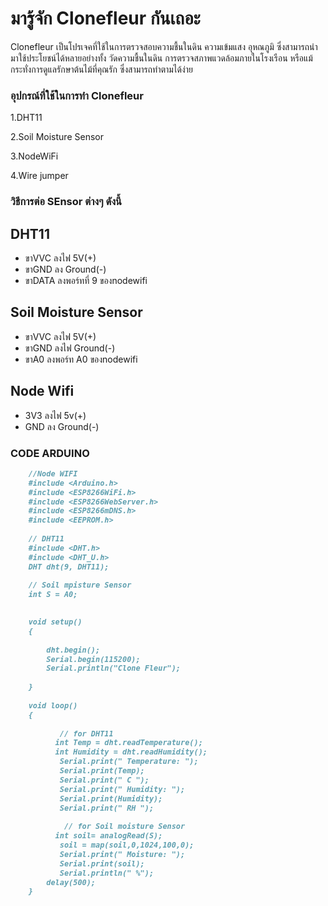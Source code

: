 # มารู้จัก Clonefleur กันเถอะ

Clonefleur เป็นโปรเจคที่ใช้ในการตรวจสอบความชื้นในดิน ความเข้มแสง อุหณภูมิ ซึ่งสามารถนำมาใช้ประโยชน์ได้หลายอย่างทั้ง วัดความชื้นในดิน การตรวจสภาพแวดล้อมภายในโรงเรือน หรือแม้กระทั่งการดูแลรักษาต้นไม้ที่คุณรัก ซึ่งสามารถทำตามได้ง่าย

### อุปกรณ์ที่ใช้ในการทำ Clonefleur

  1.DHT11

  2.Soil Moisture Sensor

  3.NodeWiFi

  4.Wire jumper


### วิธีการต่อ SEnsor ต่างๆ ดังนี้

## DHT11
  
  - ขาVVC ลงไฟ 5V(+)
  - ขาGND ลง Ground(-)
  - ขาDATA ลงพอร์ทที่ 9 ของnodewifi
    
## Soil Moisture Sensor
  
  - ขาVVC ลงไฟ 5V(+)
  - ขาGND ลงไฟ Ground(-)
  - ขาA0  ลงพอร์ท A0 ของnodewifi
    
## Node Wifi
  
  - 3V3 ลงไฟ 5v(+)
  - GND ลง Ground(-)


### CODE ARDUINO

```markdown
    //Node WIFI
    #include <Arduino.h>
    #include <ESP8266WiFi.h>
    #include <ESP8266WebServer.h>
    #include <ESP8266mDNS.h>
    #include <EEPROM.h>
    
    // DHT11
    #include <DHT.h>
    #include <DHT_U.h>
    DHT dht(9, DHT11);
    
    // Soil mpisture Sensor
    int S = A0;

    
    void setup() 
    {
         
        dht.begin();
        Serial.begin(115200);
        Serial.println("Clone Fleur");
        
    }
    
    void loop() 
    {
             
           // for DHT11
          int Temp = dht.readTemperature();
          int Humidity = dht.readHumidity();
           Serial.print(" Temperature: ");
           Serial.print(Temp);
           Serial.print(" C ");
           Serial.print(" Humidity: ");
           Serial.print(Humidity);
           Serial.print(" RH ");
            
            // for Soil moisture Sensor
          int soil= analogRead(S);
           soil = map(soil,0,1024,100,0);
           Serial.print(" Moisture: ");
           Serial.print(soil);
           Serial.println(" %");
        delay(500);
    } 

